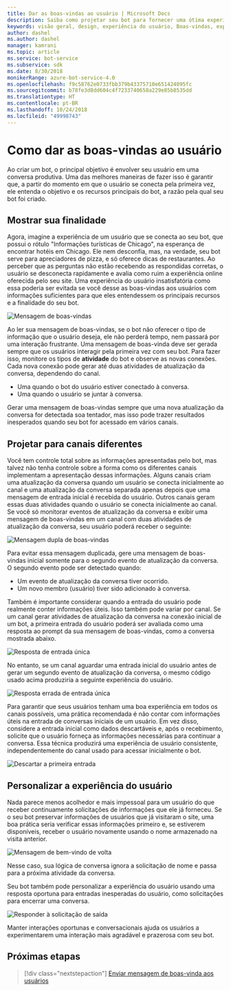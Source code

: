 ```yaml
---
title: Dar as boas-vindas ao usuário | Microsoft Docs
description: Saiba como projetar seu bot para fornecer uma ótima experiência do usuário.
keywords: visão geral, design, experiência do usuário, Boas-vindas, experiência personalizada
author: dashel
ms.author: dashel
manager: kamrani
ms.topic: article
ms.service: bot-service
ms.subservice: sdk
ms.date: 8/30/2018
monikerRange: azure-bot-service-4.0
ms.openlocfilehash: f9c58762e0733fbb379b43375710e651424095fc
ms.sourcegitcommit: b78fe3d8dd604c4f7233740658a229e85b8535dd
ms.translationtype: HT
ms.contentlocale: pt-BR
ms.lasthandoff: 10/24/2018
ms.locfileid: "49998743"
---
```

# <a name="welcoming-the-user"></a>Como dar as boas-vindas ao usuário

Ao criar um bot, o principal objetivo é envolver seu usuário em uma conversa produtiva. Uma das melhores maneiras de fazer isso é garantir que, a partir do momento em que o usuário se conecta pela primeira vez, ele entenda o objetivo e os recursos principais do bot, a razão pela qual seu bot foi criado.

## <a name="show-your-purpose"></a>Mostrar sua finalidade

Agora, imagine a experiência de um usuário que se conecta ao seu bot, que possui o rótulo "Informações turísticas de Chicago", na esperança de encontrar hotéis em Chicago. Ele nem desconfia, mas, na verdade, seu bot serve para apreciadores de pizza, e só oferece dicas de restaurantes. Ao perceber que as perguntas não estão recebendo as respondidas corretas, o usuário se desconecta rapidamente e avalia como ruim a experiência online oferecida pelo seu site. Uma experiência do usuário insatisfatória como essa poderia ser evitada se você desse as boas-vindas aos usuários com informações suficientes para que eles entendessem os principais recursos e a finalidade do seu bot. 

![Mensagem de boas-vindas](./media/welcome_message.png)

Ao ler sua mensagem de boas-vindas, se o bot não oferecer o tipo de informação que o usuário deseja, ele não perderá tempo, nem passará por uma interação frustrante.
Uma mensagem de boas-vinda deve ser gerada sempre que os usuários interagir pela primeira vez com seu bot. Para fazer isso, monitore os tipos de **atividade** do bot e observe as novas conexões. Cada nova conexão pode gerar até duas atividades de atualização da conversa, dependendo do canal.

- Uma quando o bot do usuário estiver conectado à conversa.
- Uma quando o usuário se juntar à conversa.

Gerar uma mensagem de boas-vindas sempre que uma nova atualização da conversa for detectada soa tentador, mas isso pode trazer resultados inesperados quando seu bot for acessado em vários canais.

## <a name="design-for-different-channels"></a>Projetar para canais diferentes

Você tem controle total sobre as informações apresentadas pelo bot, mas talvez não tenha controle sobre a forma como os diferentes canais implementam a apresentação dessas informações. Alguns canais criam uma atualização da conversa quando um usuário se conecta inicialmente ao canal e uma atualização da conversa separada apenas depois que uma mensagem de entrada inicial é recebida do usuário. Outros canais geram essas duas atividades quando o usuário se conecta inicialmente ao canal. Se você só monitorar eventos de atualização da conversa e exibir uma mensagem de boas-vindas em um canal com duas atividades de atualização da conversa, seu usuário poderá receber o seguinte:

![Mensagem dupla de boas-vindas](./media/double_welcome_message.png)

Para evitar essa mensagem duplicada, gere uma mensagem de boas-vindas inicial somente para o segundo evento de atualização da conversa. O segundo evento pode ser detectado quando:
- Um evento de atualização da conversa tiver ocorrido.
- Um novo membro (usuário) tiver sido adicionado à conversa.

Também é importante considerar quando a entrada do usuário pode realmente conter informações úteis. Isso também pode variar por canal. Se um canal gerar atividades de atualização da conversa na conexão inicial de um bot, a primeira entrada do usuário poderá ser avaliada como uma resposta ao prompt da sua mensagem de boas-vindas, como a conversa mostrada abaixo.

![Resposta de entrada única](./media/single_input_response.png)

No entanto, se um canal aguardar uma entrada inicial do usuário antes de gerar um segundo evento de atualização da conversa, o mesmo código usado acima produziria a seguinte experiência do usuário.

![Resposta errada de entrada única](./media/single_input_wrong_response.png)

Para garantir que seus usuários tenham uma boa experiência em todos os canais possíveis, uma prática recomendada é não contar com informações úteis na entrada de conversas iniciais de um usuário. Em vez disso, considere a entrada inicial como dados descartáveis e, após o recebimento, solicite que o usuário forneça as informações necessárias para continuar a conversa. Essa técnica produzirá uma experiência de usuário consistente, independentemente do canal usado para acessar inicialmente o bot.

![Descartar a primeira entrada](./media/no_first_input_response.png)

## <a name="personalize-the-user-experience"></a>Personalizar a experiência do usuário

Nada parece menos acolhedor e mais impessoal para um usuário do que receber continuamente solicitações de informações que ele já forneceu. Se o seu bot preservar informações de usuários que já visitaram o site, uma boa prática seria verificar essas informações primeiro e, se estiverem disponíveis, receber o usuário novamente usando o nome armazenado na visita anterior. 

![Mensagem de bem-vindo de volta](./media/welcome_back.png)

Nesse caso, sua lógica de conversa ignora a solicitação de nome e passa para a próxima atividade da conversa.

Seu bot também pode personalizar a experiência do usuário usando uma resposta oportuna para entradas inesperadas do usuário, como solicitações para encerrar uma conversa.

![Responder à solicitação de saída](./media/respond_to_exit.png)

Manter interações oportunas e conversacionais ajuda os usuários a experimentarem uma interação mais agradável e prazerosa com seu bot.

## <a name="next-steps"></a>Próximas etapas
> [!div class="nextstepaction"]
> [Enviar mensagem de boas-vinda aos usuários](bot-builder-send-welcome-message.md)
